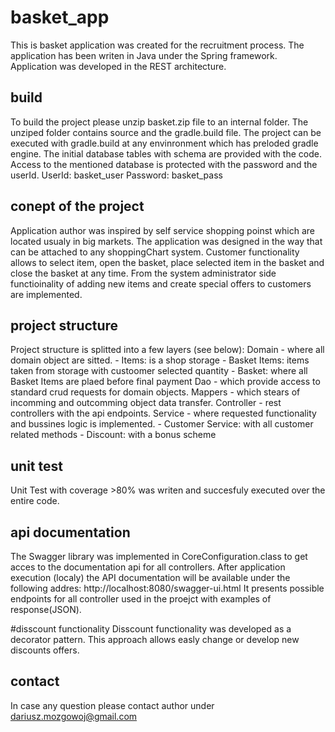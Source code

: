 # basket_app
This is basket application was created for the recruitment process.
The application has been writen in Java under the Spring framework.
Application was developed in the REST architecture.

## build
To build the project please unzip basket.zip file to an internal folder. The unziped folder contains source and the gradle.build file.
The project can be executed with gradle.build at any envinronment which has preloded gradle engine.
The initial database tables with schema are provided with the code. 
Access to the mentioned database is protected with the password and the userId.
UserId: basket_user
Password: basket_pass

## conept of the project
Application author was inspired by self service shopping poinst which are located usualy in big markets.
The application was designed in the way that can be attached to any shoppingChart system. 
Customer functionality allows to select item, open the basket, place selected item in the basket and close the basket at any time.
From the system administrator side functioinality of adding new items and create special offers to customers are implemented.

## project structure
Project structure is splitted into a few layers (see below):
Domain - where all domain object are sitted.
    - Items: is a shop storage 
    - Basket Items: items taken from storage with custoomer selected quantity
    - Basket: where all Basket Items are plaed before final payment
Dao - which provide access to standard crud requests for domain objects.
Mappers - which stears of incomming and outcomming object data transfer.
Controller - rest controllers with the api endpoints.
Service - where requested functionality and bussines logic is implemented.
    - Customer Service: with all customer related methods
    - Discount: with a bonus scheme

## unit test
Unit Test with coverage >80% was writen and succesfuly executed over the entire code.

## api documentation
The Swagger library was implemented in CoreConfiguration.class to get acces to the documentation api for all controllers.
After application execution (localy) the API documentation will be available under the following addres:
http://localhost:8080/swagger-ui.html
It presents possible endpoints for all controller used in the proejct with examples of response(JSON).

#disscount functionality
Disscount functionality was developed as a decorator pattern. This approach allows easly change or develop new discounts offers.

## contact
In case any question please contact author under dariusz.mozgowoj@gmail.com

